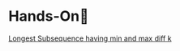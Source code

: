 
# Hands-On📜
[Longest Subsequence having min and max diff k](https://www.geeksforgeeks.org/longest-subsequence-having-difference-between-the-maximum-and-minimum-element-equal-to-k/)
